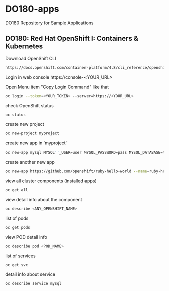 # DO180-apps
DO180 Repository for Sample Applications

## DO180: Red Hat OpenShift I: Containers & Kubernetes

Download OpenShift CLI
```sh
https://docs.openshift.com/container-platform/4.8/cli_reference/openshift_cli/getting-started-cli.html
```

Login in web console
https://console-<YOUR_URL>

Open Menu item "Copy Login Command" like that 
```sh
oc login --token=<YOUR_TOKEN> --server=https://<YOUR_URL>
```

check OpenShift status
```sh
oc status
```

create new project
```sh
oc new-project myproject
```

create new app in 'myproject'
```sh
oc new-app mysql MYSQL''_USER=user MYSQL_PASSWORD=pass MYSQL_DATABASE=testdb -l db=mysql
```

create another new app
```sh
oc new-app https://github.com/openshift/ruby-hello-world --name=ruby-hello
```

view all cluster components (installed apps)
```sh
oc get all
```

view detail info about the component
```sh
oc describe <ANY_OPENSHIFT_NAME>
```

list of pods
```sh
oc get pods
```

view POD detail info
```sh
oc describe pod <POD_NAME>
```

list of services
```sh
oc get svc
```

detail info about service
```sh
oc describe service mysql
```
